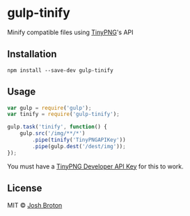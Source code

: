 # gulp-tinify
Minify compatible files using [TinyPNG](https://tinypng.com/)'s API

## Installation
```
npm install --save-dev gulp-tinify
```

## Usage

```js
var gulp = require('gulp');
var tinify = require('gulp-tinify');

gulp.task('tinify', function() {
    gulp.src('/img/**/*')
        .pipe(tinify('TinyPNGAPIKey'))
        .pipe(gulp.dest('/dest/img'));
});
```

You must have a [TinyPNG Developer API Key](https://tinypng.com/developers) for this to work.

## License

MIT © [Josh Broton](http://joshbroton.com)
